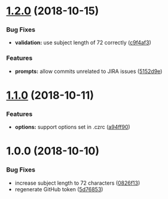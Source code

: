 # [1.2.0](https://github.com/EndemolShineGroup/cz-jira-smart-commit/compare/v1.1.0...v1.2.0) (2018-10-15)


### Bug Fixes

* **validation:** use subject length of 72 correctly ([c9f4af3](https://github.com/EndemolShineGroup/cz-jira-smart-commit/commit/c9f4af3))


### Features

* **prompts:** allow commits unrelated to JIRA issues ([5152d9e](https://github.com/EndemolShineGroup/cz-jira-smart-commit/commit/5152d9e))

# [1.1.0](https://github.com/EndemolShineGroup/cz-jira-smart-commit/compare/v1.0.0...v1.1.0) (2018-10-11)


### Features

* **options:** support options set in .czrc ([a94ff90](https://github.com/EndemolShineGroup/cz-jira-smart-commit/commit/a94ff90))

# 1.0.0 (2018-10-10)


### Bug Fixes

* increase subject length to 72 characters ([0826f13](https://github.com/EndemolShineGroup/cz-jira-smart-commit/commit/0826f13))
* regenerate GitHub token ([5d76853](https://github.com/EndemolShineGroup/cz-jira-smart-commit/commit/5d76853))
